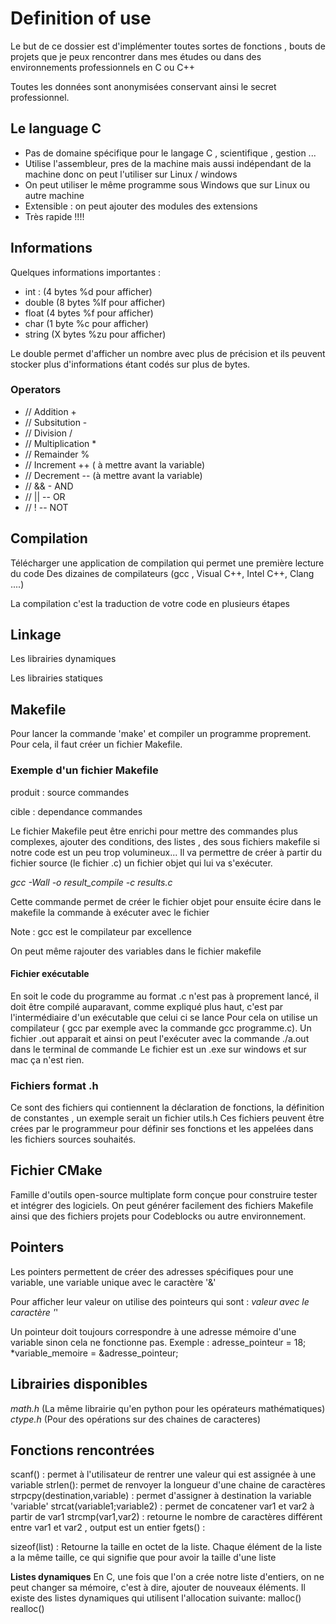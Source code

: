 # Definition of use 

Le but de ce dossier est d'implémenter toutes sortes de fonctions , bouts de projets que je peux rencontrer dans mes études ou dans des environnements professionnels en C ou C++ 

Toutes les données sont anonymisées conservant ainsi le secret professionnel. 
## Le language C
- Pas de domaine spécifique pour le langage C , scientifique , gestion ...
- Utilise l'assembleur, pres de la machine mais aussi indépendant de la machine  donc on peut l'utiliser sur Linux / windows
- On peut utiliser le même programme sous Windows que sur Linux ou autre machine
- Extensible : on peut ajouter des modules des extensions 
- Très rapide !!!!

## Informations
Quelques informations importantes : 

- int : (4 bytes %d pour afficher)
- double (8 bytes %lf pour afficher)
- float (4 bytes %f pour afficher)
- char (1 byte %c pour afficher) 
- string (X bytes %zu pour afficher)

Le double permet d'afficher un nombre avec plus de précision et ils peuvent stocker plus d'informations étant codés sur plus de bytes. 

### Operators

- // Addition  +
- // Subsitution -
- // Division    /
- // Multiplication *
- // Remainder %
- // Increment ++  ( à mettre avant la variable)
- // Decrement --   (à mettre avant la variable)
- // &&  - AND
- // ||  -- OR 
- // !   -- NOT


## Compilation 

Télécharger une application de compilation qui permet une première lecture du code 
Des dizaines de compilateurs (gcc , Visual C++, Intel C++, Clang ....)

La compilation c'est la traduction de votre code en plusieurs étapes


## Linkage 

Les librairies dynamiques 

Les librairies statiques 

## Makefile 

Pour lancer la commande 'make' et compiler un programme proprement.
Pour cela, il faut créer un fichier Makefile.
### Exemple d'un fichier Makefile

produit : source
    commandes

cible : dependance
    commandes 

Le fichier Makefile peut être enrichi pour mettre des commandes plus complexes, ajouter des conditions, des listes , des sous fichiers makefile si notre code est un peu trop volumineux...
Il va permettre de créer à partir du fichier source (le fichier .c) un fichier objet qui lui va s'exécuter.

*gcc -Wall -o result_compile -c results.c*

Cette commande permet de créer le fichier objet pour ensuite écire dans le makefile la commande à exécuter avec le fichier 

Note : gcc est le compilateur par excellence

On peut même rajouter des variables dans le fichier makefile


#### Fichier exécutable 

En soit le code du programme au format .c n'est pas à proprement lancé, il doit être compilé auparavant, comme expliqué plus haut, c'est par l'intermédiaire d'un exécutable que celui ci se lance
Pour cela on utilise un compilateur ( gcc par exemple avec la commande gcc programme.c).
Un fichier .out apparait et ainsi on peut l'exécuter avec la commande ./a.out dans le terminal de commande 
Le fichier est un .exe sur windows et sur mac ça n'est rien. 
### Fichiers format .h
Ce sont des fichiers qui contiennent la déclaration de fonctions, la définition de constantes , un exemple serait un fichier utils.h 
Ces fichiers peuvent être crées par le programmeur pour définir ses fonctions et les appelées dans les fichiers sources souhaités. 

## Fichier CMake

Famille d'outils open-source multiplate form conçue pour construire tester et intégrer des logiciels.
On peut générer facilement des fichiers Makefile ainsi que des fichiers projets pour Codeblocks ou autre environnement.

## Pointers

Les pointers permettent de créer des adresses spécifiques pour une variable, une variable unique avec le caractère '&'

Pour afficher leur valeur on utilise des pointeurs qui sont : *valeur avec le caractère '*'

Un pointeur doit toujours correspondre à une adresse mémoire d'une variable sinon cela ne fonctionne pas.
Exemple : adresse_pointeur = 18;
            *variable_memoire = &adresse_pointeur;
          
## Librairies disponibles

*math.h* (La même librairie qu'en python pour les opérateurs mathématiques)
*ctype.h* (Pour des opérations sur des chaines de caracteres)

## Fonctions rencontrées 
scanf() : permet à l'utilisateur de rentrer une valeur qui est assignée à une variable
strlen(): permet de renvoyer la longueur d'une chaine de caractères
strpcpy(destination,variable) : permet d'assigner à destination la variable 'variable'
strcat(variable1;variable2) : permet de concatener var1 et var2 à partir de var1
strcmp(var1,var2) : retourne le nombre de caractères différent entre var1 et var2 , output est un entier
fgets() : 

sizeof(list) : 
    Retourne la taille en octet de la liste.
    Chaque élément de la liste a la même taille, ce qui signifie que pour avoir la taille d'une liste 


**Listes dynamiques**
En C, une fois que l'on a crée notre liste d'entiers, on ne peut changer sa mémoire, c'est à dire, ajouter de nouveaux éléments.
Il existe des listes dynamiques qui utilisent l'allocation suivante:
malloc()
realloc()

